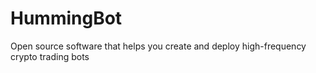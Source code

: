 # HummingBot
Open source software that helps you create and deploy high-frequency crypto trading bots
